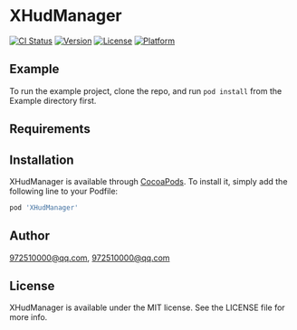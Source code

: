 # XHudManager

[![CI Status](https://img.shields.io/travis/972510000@qq.com/XHudManager.svg?style=flat)](https://travis-ci.org/972510000@qq.com/XHudManager)
[![Version](https://img.shields.io/cocoapods/v/XHudManager.svg?style=flat)](https://cocoapods.org/pods/XHudManager)
[![License](https://img.shields.io/cocoapods/l/XHudManager.svg?style=flat)](https://cocoapods.org/pods/XHudManager)
[![Platform](https://img.shields.io/cocoapods/p/XHudManager.svg?style=flat)](https://cocoapods.org/pods/XHudManager)

## Example

To run the example project, clone the repo, and run `pod install` from the Example directory first.

## Requirements

## Installation

XHudManager is available through [CocoaPods](https://cocoapods.org). To install
it, simply add the following line to your Podfile:

```ruby
pod 'XHudManager'
```

## Author

972510000@qq.com, 972510000@qq.com

## License

XHudManager is available under the MIT license. See the LICENSE file for more info.

